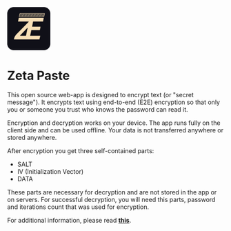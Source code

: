 <img src="assets/logo-dark.svg" width="100" heigh="100" alt="Zeta Paste Logo Dark">

# Zeta Paste

This open source web-app is designed to encrypt text (or "secret message"). It encrypts text using end-to-end (E2E) encryption so that only you or someone you trust who knows the password can read it.

Encryption and decryption works on your device. The app runs fully on the client side and can be used offline. Your data is not transferred anywhere or stored anywhere.

After encryption you get three self-contained parts:

- SALT
- IV (Initialization Vector)
- DATA

These parts are necessary for decryption and are not stored in the app or on servers. For successful decryption, you will need this parts, password and iterations count that was used for encryption.

For additional information, please read **[this](https://zeta.su/paste/about/)**.
